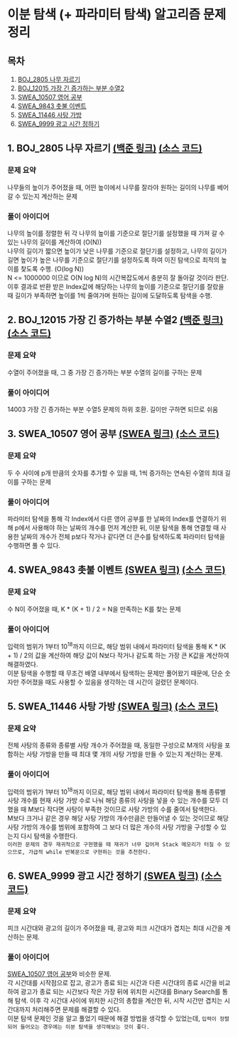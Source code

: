 # 이분 탐색 (+ 파라미터 탐색) 알고리즘 문제 정리

## 목차

1. [BOJ_2805 나무 자르기](#1-boj_2805-나무-자르기-백준-링크-소스-코드)
2. [BOJ_12015 가장 긴 증가하는 부분 수열2](#2-boj_12015-가장-긴-증가하는-부분-수열2-백준-링크-소스-코드)
3. [SWEA_10507 영어 공부](#3-swea_10507-영어-공부-swea-링크-소스-코드)
4. [SWEA_9843 촛불 이벤트](#4-swea_9843-촛불-이벤트-swea-링크-소스-코드)
5. [SWEA_11446 사탕 가방](#5-swea_11446-사탕-가방-swea-링크-소스-코드)
6. [SWEA_9999 광고 시간 정하기](#6-swea_9999-광고-시간-정하기-swea-링크-소스-코드)

## 1. BOJ_2805 나무 자르기 [(백준 링크)](https://www.acmicpc.net/problem/2805) [(소스 코드)](https://github.com/rldnjs7723/CodingTest/blob/main/BOJ/2000/Main_2805.java)

### 문제 요약

나무들의 높이가 주어졌을 때, 어떤 높이에서 나무를 잘라야 원하는 길이의 나무를 베어갈 수 있는지 계산하는 문제

### 풀이 아이디어

나무의 높이를 정렬한 뒤 각 나무의 높이를 기준으로 절단기를 설정했을 때 가져 갈 수 있는 나무의 길이를 계산하여 (O(N))  
나무의 길이가 짧으면 높이가 낮은 나무를 기준으로 절단기를 설정하고, 나무의 길이가 길면 높이가 높은 나무를 기준으로 절단기를 설정하도록 하여 이진 탐색으로 최적의 높이를 찾도록 수행. (O(log N))  
N <= 1000000 이므로 O(N log N)의 시간복잡도에서 충분히 잘 돌아갈 것이라 판단.  
이후 결과로 반환 받은 Index값에 해당하는 나무의 높이를 기준으로 절단기를 잘랐을 때 길이가 부족하면 높이를 1씩 줄여가며 원하는 길이에 도달하도록 탐색을 수행.

## 2. BOJ_12015 가장 긴 증가하는 부분 수열2 [(백준 링크)](https://www.acmicpc.net/problem/12015) [(소스 코드)](https://github.com/rldnjs7723/CodingTest/blob/main/BOJ/12000/Main_12015.java)

### 문제 요약

수열이 주어졌을 때, 그 중 가장 긴 증가하는 부분 수열의 길이를 구하는 문제

### 풀이 아이디어

14003 가장 긴 증가하는 부분 수열5 문제의 하위 호환. 길이만 구하면 되므로 쉬움

## 3. SWEA_10507 영어 공부 [(SWEA 링크)](https://swexpertacademy.com/main/code/problem/problemDetail.do?contestProbId=AXNQOb3avD0DFAXS) [(소스 코드)](https://github.com/rldnjs7723/CodingTest/blob/main/SWEA/10000/Solution_10507.java)

### 문제 요약

두 수 사이에 p개 만큼의 숫자를 추가할 수 있을 때, 1씩 증가하는 연속된 수열의 최대 길이를 구하는 문제

### 풀이 아이디어

파라미터 탐색을 통해 각 Index에서 다른 영어 공부를 한 날짜의 Index를 연결하기 위해 p에서 사용해야 하는 날짜의 개수를 먼저 계산한 뒤, 이분 탐색을 통해 연결할 때 사용한 날짜의 개수가 전체 p보다 작거나 같다면 더 큰수를 탐색하도록 파라미터 탐색을 수행하면 풀 수 있다.

## 4. SWEA_9843 촛불 이벤트 [(SWEA 링크)](https://swexpertacademy.com/main/code/problem/problemDetail.do?contestProbId=AXGBKzuaPOoDFAXR) [(소스 코드)](https://github.com/rldnjs7723/CodingTest/blob/main/SWEA/9000/Solution_9843.java)

### 문제 요약

수 N이 주어졌을 때, K \* (K + 1) / 2 = N을 만족하는 K를 찾는 문제

### 풀이 아이디어

입력의 범위가 1부터 10<sup>18</sup>까지 이므로, 해당 범위 내에서 파라미터 탐색을 통해 K \* (K + 1) / 2의 값을 계산하여 해당 값이 N보다 작거나 같도록 하는 가장 큰 K값을 계산하여 해결하였다.  
이분 탐색을 수행할 때 무조건 배열 내부에서 탐색하는 문제만 풀어왔기 때문에, 단순 숫자만 주어졌을 때도 사용할 수 있음을 생각하는 데 시간이 걸렸던 문제이다.

## 5. SWEA_11446 사탕 가방 [(SWEA 링크)](https://swexpertacademy.com/main/code/problem/problemDetail.do?contestProbId=AXdHxTNqC2IDFAS5) [(소스 코드)](https://github.com/rldnjs7723/CodingTest/blob/main/SWEA/11000/Solution_11446.java)

### 문제 요약

전체 사탕의 종류와 종류별 사탕 개수가 주어졌을 때, 동일한 구성으로 M개의 사탕을 포함하는 사탕 가방을 만들 때 최대 몇 개의 사탕 가방을 만들 수 있는지 계산하는 문제.

### 풀이 아이디어

입력의 범위가 1부터 10<sup>18</sup>까지 이므로, 해당 범위 내에서 파라미터 탐색을 통해 종류별 사탕 개수를 현재 사탕 가방 수로 나눠 해당 종류의 사탕을 넣을 수 있는 개수를 모두 더했을 때 M보다 작다면 사탕이 부족한 것이므로 사탕 가방의 수를 줄여서 탐색한다.  
M보다 크거나 같은 경우 해당 사탕 가방의 개수만큼은 만들어낼 수 있는 것이므로 해당 사탕 가방의 개수를 범위에 포함하여 그 보다 더 많은 개수의 사탕 가방을 구성할 수 있는지 다시 탐색을 수행한다.  
`이러한 문제의 경우 재귀적으로 구현했을 때 재귀가 너무 깊어져 Stack 메모리가 터질 수 있으므로, 가급적 while 반복문으로 구현하는 것을 추천한다.`

## 6. SWEA_9999 광고 시간 정하기 [(SWEA 링크)](https://swexpertacademy.com/main/code/problem/problemDetail.do?contestProbId=AXIvPBC6aqUDFAXR) [(소스 코드)](https://github.com/rldnjs7723/CodingTest/blob/main/SWEA/9000/Solution_9999.java)

### 문제 요약

피크 시간대와 광고의 길이가 주어졌을 때, 광고와 피크 시간대가 겹치는 최대 시간을 계산하는 문제.

### 풀이 아이디어

[SWEA_10507 영어 공부](#3-swea_10507-영어-공부-swea-링크-소스-코드)와 비슷한 문제.  
각 시간대를 시작점으로 잡고, 광고가 종료 되는 시간과 다른 시간대의 종료 시간을 비교하여 광고가 종료 되는 시간보다 작은 가장 뒤에 위치한 시간대를 Binary Search를 통해 탐색.
이후 각 시간대 사이에 위치한 시간의 총합을 계산한 뒤, 시작 시간만 겹치는 시간대까지 처리해주면 문제를 해결할 수 있다.  
이분 탐색 문제인 것을 알고 풀었기 때문에 해결 방법을 생각할 수 있었는데, `입력이 정렬되어 들어오는 경우에는 이분 탐색을 생각해보는 것이 좋다.`

